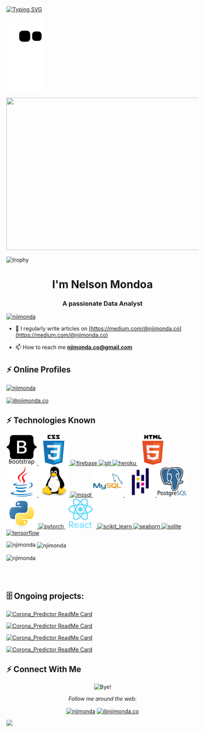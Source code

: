 [![Typing SVG](https://readme-typing-svg.herokuapp.com?font=Merriweather&size=25&duration=4000&pause=1000&color=2AF700&background=00FFE400&center=true&width=435&lines=Hi+There+👋;Welcome+To+My+Spot)](https://git.io/typing-svg)


![Snake animation](https://github.com/Tejender1521/Tejender1521/blob/output/github-contribution-grid-snake.svg)


<img src="https://camo.githubusercontent.com/8ec242120fc98d5824fa648c01be24f51a53faf755099066804c508e0f9a10b9/68747470733a2f2f6d65646961342e67697068792e636f6d2f6d656469612f7167515567674143335066763638377150432f67697068792e6769663f6369643d6563663035653437706f313275766878376f686b787a70717473613079343077687a7934617764746266637a65656d30267269643d67697068792e6769662663743d67"  width="1000" height="400" />



![trophy](https://github-profile-trophy.vercel.app/?username=njimonda)
<h1 align="center">I'm Nelson Mondoa</h1>
<h3 align="center">A passionate Data Analyst</h3>


<p align="left"> <a href="https://twitter.com/njimonda" target="blank"><img src="https://img.shields.io/twitter/follow/njimonda?logo=twitter&style=for-the-badge" alt="njimonda" /></a> </p>

- 📝 I regularly write articles on [https://medium.com/@njimonda.co](https://medium.com/@njimonda.co)

- 📫 How to reach me **njimonda.co@gmail.com**



##  ⚡ Online Profiles
<p align="left">
<a href="https://twitter.com/njimonda" target="blank"><img align="center" src="https://raw.githubusercontent.com/rahuldkjain/github-profile-readme-generator/master/src/images/icons/Social/twitter.svg" alt="njimonda" height="30" width="40" /></a>

<a href="https://medium.com/@njimonda.co" target="blank"><img align="center" src="https://raw.githubusercontent.com/rahuldkjain/github-profile-readme-generator/master/src/images/icons/Social/medium.svg" alt="@njimonda.co" height="30" width="40" /></a>
</p>

## ⚡ Technologies Known
<p align="left"> <a href="https://getbootstrap.com" target="_blank" rel="noreferrer"> <img src="https://raw.githubusercontent.com/devicons/devicon/master/icons/bootstrap/bootstrap-plain-wordmark.svg" alt="bootstrap" width="80" height="80"/> </a> <a href="https://www.w3schools.com/css/" target="_blank" rel="noreferrer"> <img src="https://raw.githubusercontent.com/devicons/devicon/master/icons/css3/css3-original-wordmark.svg" alt="css3" width="80" height="80"/> </a> <a href="https://firebase.google.com/" target="_blank" rel="noreferrer"> <img src="https://www.vectorlogo.zone/logos/firebase/firebase-icon.svg" alt="firebase" width="80" height="80"/> </a> <a href="https://git-scm.com/" target="_blank" rel="noreferrer"> <img src="https://www.vectorlogo.zone/logos/git-scm/git-scm-icon.svg" alt="git" width="80" height="80"/> </a> <a href="https://heroku.com" target="_blank" rel="noreferrer"> <img src="https://www.vectorlogo.zone/logos/heroku/heroku-icon.svg" alt="heroku" width="80" height="80"/> </a> <a href="https://www.w3.org/html/" target="_blank" rel="noreferrer"> <img src="https://raw.githubusercontent.com/devicons/devicon/master/icons/html5/html5-original-wordmark.svg" alt="html5" width="80" height="80"/> </a> <a href="https://www.java.com" target="_blank" rel="noreferrer"> <img src="https://raw.githubusercontent.com/devicons/devicon/master/icons/java/java-original.svg" alt="java" width="80" height="80"/> </a> <a href="https://www.linux.org/" target="_blank" rel="noreferrer"> <img src="https://raw.githubusercontent.com/devicons/devicon/master/icons/linux/linux-original.svg" alt="linux" width="80" height="80"/> </a> <a href="https://www.microsoft.com/en-us/sql-server" target="_blank" rel="noreferrer"> <img src="https://www.svgrepo.com/show/303229/microsoft-sql-server-logo.svg" alt="mssql" width="80" height="80"/> </a> <a href="https://www.mysql.com/" target="_blank" rel="noreferrer"> <img src="https://raw.githubusercontent.com/devicons/devicon/master/icons/mysql/mysql-original-wordmark.svg" alt="mysql" width="80" height="80"/> </a> <a href="https://pandas.pydata.org/" target="_blank" rel="noreferrer"> <img src="https://raw.githubusercontent.com/devicons/devicon/2ae2a900d2f041da66e950e4d48052658d850630/icons/pandas/pandas-original.svg" alt="pandas" width="80" height="80"/> </a> <a href="https://www.postgresql.org" target="_blank" rel="noreferrer"> <img src="https://raw.githubusercontent.com/devicons/devicon/master/icons/postgresql/postgresql-original-wordmark.svg" alt="postgresql" width="80" height="80"/> </a> <a href="https://www.python.org" target="_blank" rel="noreferrer"> <img src="https://raw.githubusercontent.com/devicons/devicon/master/icons/python/python-original.svg" alt="python" width="80" height="80"/> </a> <a href="https://pytorch.org/" target="_blank" rel="noreferrer"> <img src="https://www.vectorlogo.zone/logos/pytorch/pytorch-icon.svg" alt="pytorch" width="80" height="80"/> </a> <a href="https://reactjs.org/" target="_blank" rel="noreferrer"> <img src="https://raw.githubusercontent.com/devicons/devicon/master/icons/react/react-original-wordmark.svg" alt="react" width="80" height="80"/> </a> <a href="https://scikit-learn.org/" target="_blank" rel="noreferrer"> <img src="https://upload.wikimedia.org/wikipedia/commons/0/05/Scikit_learn_logo_small.svg" alt="scikit_learn" width="80" height="80"/> </a> <a href="https://seaborn.pydata.org/" target="_blank" rel="noreferrer"> <img src="https://seaborn.pydata.org/_images/logo-mark-lightbg.svg" alt="seaborn" width="80" height="80"/> </a> <a href="https://www.sqlite.org/" target="_blank" rel="noreferrer"> <img src="https://www.vectorlogo.zone/logos/sqlite/sqlite-icon.svg" alt="sqlite" width="80" height="80"/> </a> <a href="https://www.tensorflow.org" target="_blank" rel="noreferrer"> <img src="https://www.vectorlogo.zone/logos/tensorflow/tensorflow-icon.svg" alt="tensorflow" width="80" height="80"/> </a> </p>

<p><img align="left" src="https://github-readme-stats.vercel.app/api/top-langs?username=njimonda&show_icons=true&locale=en&layout=compact" alt="njimonda" /></p>

<p>&nbsp;<img align="center" src="https://github-readme-stats.vercel.app/api?username=njimonda&show_icons=true&locale=en" alt="njimonda" /></p>

<p><img align="center" src="https://github-readme-streak-stats.herokuapp.com/?user=njimonda&" alt="njimonda" /></p>

<br/><br/>


## 🗄 Ongoing projects:

[![Corona_Predictor ReadMe Card](https://github-readme-stats.vercel.app/api/pin/?username=njimonda&repo=Household-Expense-Analysis-With-Microsoft-Excel&show_owner=true&theme=light)
](https://github.com/njimonda/Household-Expense-Analysis-With-Microsoft-Excel)


[![Corona_Predictor ReadMe Card](https://github-readme-stats.vercel.app/api/pin/?username=njimonda&repo=GDP-by-Country-1999-2022&show_owner=true&theme=light)
](https://github.com/njimonda/GDP-by-Country-1999-2022)


[![Corona_Predictor ReadMe Card](https://github-readme-stats.vercel.app/api/pin/?username=njimonda&repo=Cost-of-Living-Index-2022&show_owner=true&theme=light)
](https://github.com/njimonda/Cost-of-Living-Index-2022)


[![Corona_Predictor ReadMe Card](https://github-readme-stats.vercel.app/api/pin/?username=njimonda&repo=Survey-Analysis&show_owner=true&theme=light)
](https://github.com/njimonda/Survey-Analysis)


##  ⚡ Connect With Me

<div align="center">
  
<img src="https://media.tenor.com/images/03726cf974172491d5a348d0ac25125b/tenor.gif" alt="Bye!" width="300"/>

<i>Follow me around the web:</i><br>

</div>


<p align="center">
<a href="https://twitter.com/njimonda" target="blank"><img align="center" src="https://raw.githubusercontent.com/rahuldkjain/github-profile-readme-generator/master/src/images/icons/Social/twitter.svg" alt="njimonda" height="30" width="40" /></a>
<a href="https://medium.com/@njimonda.co" target="blank"><img align="center" src="https://raw.githubusercontent.com/rahuldkjain/github-profile-readme-generator/master/src/images/icons/Social/medium.svg" alt="@njimonda.co" height="30" width="40" /></a>
</p>




  <img src="https://capsule-render.vercel.app/api?type=waving&color=gradient&height=60&section=footer&width=100"/>
</p>
